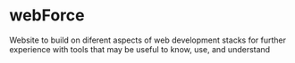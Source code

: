 # webForce
Website to build on diferent aspects of web development stacks for further experience with tools that may be useful to know, use, and understand

